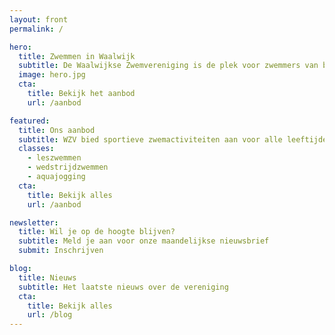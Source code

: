 ```yaml
---
layout: front
permalink: /

hero:
  title: Zwemmen in Waalwijk
  subtitle: De Waalwijkse Zwemvereniging is de plek voor zwemmers van beginner tot expert...
  image: hero.jpg
  cta:
    title: Bekijk het aanbod
    url: /aanbod

featured:
  title: Ons aanbod
  subtitle: WZV bied sportieve zwemactiviteiten aan voor alle leeftijden en niveaus
  classes:
    - leszwemmen
    - wedstrijdzwemmen
    - aquajogging
  cta:
    title: Bekijk alles
    url: /aanbod

newsletter:
  title: Wil je op de hoogte blijven?
  subtitle: Meld je aan voor onze maandelijkse nieuwsbrief
  submit: Inschrijven

blog:
  title: Nieuws
  subtitle: Het laatste nieuws over de vereniging
  cta:
    title: Bekijk alles
    url: /blog
---
```


